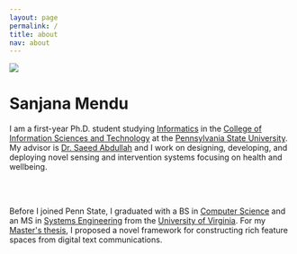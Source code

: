 ```yaml
---
layout: page
permalink: /
title: about
nav: about
---
```


<div class="text-center mt-5">
  <img class="profile-img" src="{{ site.profile_imgs[3] | prepend: '/assets/img/' | prepend: site.baseurl | prepend: site.url }}">
</div>

<div class="col mt-4">
  <h1 class="title text-center font-weight-bold">Sanjana Mendu</h1>
  <div class="row mt-3 mb-3">
    <div class="col-sm-6">
  </div>
</div>

<!-- Introduction -->

<div class="col text-center p-0">
  I am a first-year Ph.D. student studying 
  <a href="https://ist.psu.edu/prospective/graduate/phd-informatics" target="_blank">Informatics</a> in the 
  <a href="https://ist.psu.edu/" target="_blank">College of Information Sciences and Technology</a> at the 
  <a href="https://www.psu.edu/" target="_blank">Pennsylvania State University</a>. 
  My advisor is <a href="https://saeedabdullah.com" target="_blank">Dr. Saeed Abdullah</a> and I work on designing, developing, and deploying novel sensing and intervention systems focusing on health and wellbeing.
  
  <br/><br/>

  Before I joined Penn State, I graduated with 
  a BS in <a href="https://engineering.virginia.edu/departments/computer-science" target="_blank">Computer Science</a> 
  and an MS in <a href="https://engineering.virginia.edu/departments/engineering-systems-and-environment/academics/systems-engineering" target="_blank">Systems Engineering</a> from the <a href="https://www.virginia.edu" target="_blank">University of Virginia</a>. 
  For my <a href="https://libraetd.lib.virginia.edu/public_view/xg94hq166" target="_blank">Master's thesis</a>, I proposed a novel framework for constructing rich feature spaces from digital text communications.
</div>

<!-- News -->
<!-- <div class="news mt-5 p-0">
  <h2 class="title mb-2 p-0">news</h2>
  <h4 class="p-0" style="color:gray;">[ <i>coming soon</i> ]</h4>
  {% assign news = site.news | reverse %}
  {% for item in news limit: site.news_limit %}
    <div class="row p-0">
      <div class="col-sm-2 p-0">=
        <span class="badge badge-primary badge-pill text-uppercase align-middle date ml-3">
          {{ item.date | date: "%b %Y" }}
        </span>
      </div>
      <div class="col-sm-10 mt-2 mt-sm-0 ml-3 ml-md-0 p-0 font-weight-light text">
        <p>{{ item.content | remove: '<p>' | remove: '</p>' | emojify }}</p>
      </div>
    </div>
  {% endfor %}
</div> -->